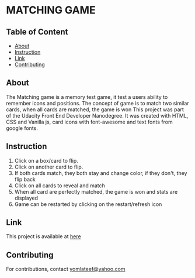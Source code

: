 # MATCHING GAME

## Table of Content
- [About](#About)
- [Instruction](#Instruction)
- [Link](#Link)
- [Contributing](#Contributing)

## About

The Matching game is a memory test game, it test a users ability to remember icons and positions. The concept of game is to match two similar cards, when all cards are matched, the game is won
This project was part of the Udacity Front End Developer Nanodegree. It was created with HTML, CSS and Vanilla js, card icons with font-awesome and text fonts from google fonts.

## Instruction

1.  Click on a box/card to flip.
2.  Click on another card to flip.
3.  If both cards match, they both stay and change color, if they don't, they flip back
4.  Click on all cards to reveal and match
5.  When all card are perfectly matched, the game is won and stats are displayed
6.  Game can be restarted by clicking on the restart/refresh icon

## Link

This project is available at [here](https://yawmiej.github.io/matching-game-project)

## Contributing

For contributions, contact yomlateef@yahoo.com
